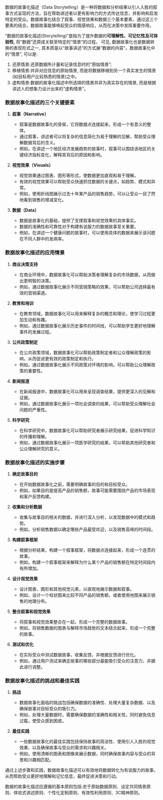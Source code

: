 数据的故事化描述（Data Storytelling）是一种将数据和分析结果以引人入胜的叙事方式呈现的方法，旨在帮助讲述者以更有影响力的方式传达信息，并影响和启发特定的受众。数据故事化结合了叙事、视觉效果和数据三个基本要素，通过这三个要素的结合，数据故事能够唤起受众的情感响应，从而在决策中发挥重要作用。

“数据的故事化描述(Storytelling)”是指为了提升数据的**可理解性、可记忆性及可体验性**, 将“数据”还原成关联至特定的“情景”的过程。
可见, 数据故事化也是数据转换的表现形式之一, 其本质是以“故事讲述”的方式展“数据的内容”。数据故事化中的“情景”, 可以是:
1. 还原情景:还原数据所计量和记录信息时的“原始情景”;
2. 移植情景:并非对应信息的原始情景, 而是将数据移植到另一个真实发生的情景(如目标用户比较熟悉的情景)之中。
3. 虚构情景:数据的故事化描述中所选择的情景并非为真实存在的情景, 而是根据讲述人的想象力设计出来的“虚构情景”。

### 数据故事化描述的三个关键要素

1. **叙事（Narrative）**
   - 叙事是数据故事化的骨架，它将数据点连接起来，形成一个有意义的整体。
   - 通过叙事，讲述者可以将复杂的信息简化为易于理解的见解，帮助受众理解数据背后的含义。
   - 例如，在讲述一个地区经济发展趋势的故事时，叙事可以围绕该地区的关键经济指标变化，解释其背后的原因和影响。

2. **视觉效果（Visuals）**
   - 视觉效果通过图表、图形等形式，使数据更加直观和易于理解。
   - 有效的视觉效果可以帮助受众快速抓住数据的关键点，如趋势、模式和异常。
   - 例如，使用折线图展示过去十年某产品的销售趋势，可以让受众一目了然地看到销售的增减变化。

3. **数据（Data）**
   - 数据是故事化的基础，提供了支撑叙事和视觉效果的具体事实。
   - 数据的准确性和可靠性对于构建有说服力的数据故事至关重要。
   - 例如，在讲述一个健康问题的故事时，可以使用具体的数据来展示该问题在不同人群中的发病率。

### 数据故事化描述的应用情景


1. **商业决策支持**
   - 在商业环境中，数据故事化可以帮助决策者理解复杂的市场数据，从而做出更明智的决策。
   - 例如，通过数据故事化展示不同营销策略的效果，可以帮助公司选择最有效的营销渠道。

2. **教育和培训**
   - 在教育领域，数据故事化可以用来解释复杂的概念和理论，使学习过程更加生动和有趣。
   - 例如，通过数据故事化展示历史事件的时间线，可以帮助学生更好地理解事件的发展过程。

3. **公共政策制定**
   - 在公共政策领域，数据故事化可以帮助政策制定者和公众理解政策的影响，从而促进更有效的政策制定和执行。
   - 例如，通过数据故事化展示不同政策对环境的影响，可以帮助公众理解政策的重要性。

4. **新闻报道**
   - 在新闻报道中，数据故事化可以用来呈现调查结果，提供更深入的见解和证据。
   - 例如，通过数据故事化展示一项社会调查的结果，可以帮助受众理解社会问题的严重性。

5. **科学研究**
   - 在科学研究中，数据故事化可以帮助研究者展示研究结果，促进科学知识的传播和理解。
   - 例如，通过数据故事化展示一项医学研究的结果，可以帮助其他研究者和公众理解研究的意义。

### 数据故事化描述的实施步骤

1. **确定故事目的**
   - 在开始数据故事化之前，需要明确故事的目的和目标受众。
   - 例如，如果目的是提高产品的销售额，故事可能需要围绕产品的市场表现和客户反馈构建。

2. **收集和分析数据**
   - 收集与故事目的相关的数据，并进行深入分析，以发现数据中的模式和趋势。
   - 例如，分析销售数据以确定哪些产品最受欢迎，以及销售高峰的时间段。

3. **构建叙事框架**
   - 根据分析结果，构建一个叙事框架，将数据点连接起来，形成一个连贯的故事。
   - 例如，构建一个叙事框架来解释为什么某个产品的销售额在特定时间段内有所增加。

4. **设计视觉效果**
   - 设计图表、图形和其他视觉元素，以直观地展示数据和叙事。
   - 例如，设计一个柱状图来比较不同产品的销售额，或者使用地图来展示销售的地理分布。

5. **整合叙事和视觉效果**
   - 将叙事和视觉效果整合在一起，形成一个完整的数据故事。
   - 例如，将销售数据的图表与解释市场趋势的文本结合起来，形成一个完整的故事。

6. **测试和优化**
   - 在实际受众中测试数据故事，收集反馈，并根据反馈进行优化。
   - 例如，通过用户测试来确定故事的哪些部分最能吸引受众的注意力，并据此进行调整。

### 数据故事化描述的挑战和最佳实践

1. **挑战**
   - 数据故事化面临的挑战包括确保数据的准确性、处理大量复杂数据、以及确保故事对目标受众的吸引力。
   - 例如，处理大量数据时，需要确保数据的准确性和相关性，同时避免信息过载，使受众感到困惑。

2. **最佳实践**
   - 一些数据故事化的最佳实践包括保持故事的简洁性、使用引人入胜的视觉效果、以及确保故事与受众的需求和兴趣相关。
   - 例如，使用清晰的图表和图像来展示数据，同时确保故事内容与受众的背景和兴趣相匹配。

通过上述步骤和实践，数据故事化描述可以有效地将数据转化为有说服力的故事，从而帮助受众更好地理解和记忆信息，最终促进决策和行动。

数据的故事化描述应遵循的基本原则包括:忠于原始数据原则、设定共同情景原则、体验式讲述原则、个性化定制原则、有效性利用原则、3C精神原则。